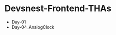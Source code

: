 <h1>Devsnest-Frontend-THAs</h1>
<ul>
<li><a href="https://rishabhhmishra.github.io/Devsnest-Frontend-THAs/Day-01.html"></a>Day-01</li>
<li><a href="https://rishabhhmishra.github.io/Devsnest-Frontend-THAs/Analogclock.html"></a>Day-04_AnalogClock</li>

</ul>
